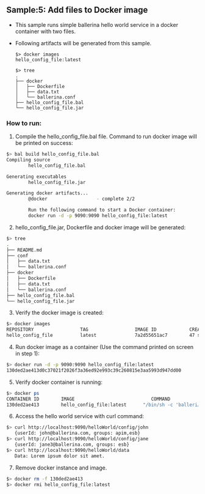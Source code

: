 ## Sample:5: Add files to Docker image

- This sample runs simple ballerina hello world service in a docker container with two files.

- Following artifacts will be generated from this sample.
    ``` 
    $> docker images
    hello_config_file:latest
    
    $> tree
    .
    ├── docker
    │   ├── Dockerfile
    │   ├── data.txt
    │   └── ballerina.conf
    ├── hello_config_file.bal
    └── hello_config_file.jar
    ```
### How to run:

1. Compile the  hello_config_file.bal file. Command to run docker image will be printed on success:
```bash
$> bal build hello_config_file.bal
Compiling source
        hello_config_file.bal

Generating executables
        hello_config_file.jar

Generating docker artifacts...
        @docker                  - complete 2/2 

        Run the following command to start a Docker container:
        docker run -d -p 9090:9090 hello_config_file:latest
```

2. hello_config_file.jar, Dockerfile and docker image will be generated: 
```bash
$> tree
.
├── README.md
├── conf
│   ├── data.txt
│   └── ballerina.conf
├── docker
│   ├── Dockerfile
│   ├── data.txt
│   └── ballerina.conf
├── hello_config_file.bal
└── hello_config_file.jar
```

3. Verify the docker image is created:
```bash
$> docker images
REPOSITORY                 TAG                 IMAGE ID            CREATED              SIZE
hello_config_file          latest              7a2d55651ac7        47 seconds ago      120MB

```

4. Run docker image as a container (Use the command printed on screen in step 1):
```bash
$> docker run -d -p 9090:9090 hello_config_file:latest
130ded2ae413d0c37021f2026f3a36ed92e993c39c260815e3aa5993d947dd00
```

5. Verify docker container is running:
```bash
$> docker ps
CONTAINER ID        IMAGE                            COMMAND                  CREATED                  STATUS              PORTS                    NAMES
130ded2ae413        hello_config_file:latest      "/bin/sh -c 'balleri…"   Less than a second ago   Up 3 seconds        0.0.0.0:9090->9090/tcp   thirsty_hopper
```

6. Access the hello world service with curl command:
```bash
$> curl http://localhost:9090/helloWorld/config/john
   {userId: john@ballerina.com, groups: apim,esb}
$> curl http://localhost:9090/helloWorld/config/jane
   {userId: jane3@ballerina.com, groups: esb}
$> curl http://localhost:9090/helloWorld/data
   Data: Lorem ipsum dolor sit amet.
```

7. Remove docker instance and image.
```bash
$> docker rm -f 130ded2ae413
$> docker rmi hello_config_file:latest
```